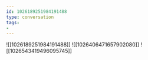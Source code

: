 ```yaml
---
id: 1026189251984191488
type: conversation
tags:
- 
---
```

![[1026189251984191488]]
![[1026406471657902080]]
![[1026543419496095745]]

